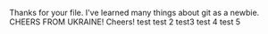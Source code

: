 Thanks for your file. I've learned many things about git as a newbie.
 CHEERS FROM UKRAINE! Cheers!
 test
test 2
test3
test 4
test 5
